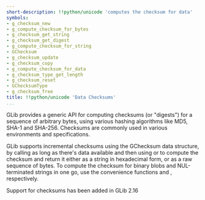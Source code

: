 ```yaml
---
short-description: !!python/unicode 'computes the checksum for data'
symbols:
- g_checksum_new
- g_compute_checksum_for_bytes
- g_checksum_get_string
- g_checksum_get_digest
- g_compute_checksum_for_string
- GChecksum
- g_checksum_update
- g_checksum_copy
- g_compute_checksum_for_data
- g_checksum_type_get_length
- g_checksum_reset
- GChecksumType
- g_checksum_free
title: !!python/unicode 'Data Checksums'
...
```


GLib provides a generic API for computing checksums (or "digests")
for a sequence of arbitrary bytes, using various hashing algorithms
like MD5, SHA-1 and SHA-256. Checksums are commonly used in various
environments and specifications.

GLib supports incremental checksums using the GChecksum data
structure, by calling [](g_checksum_update) as long as there's data
available and then using [](g_checksum_get_string) or
[](g_checksum_get_digest) to compute the checksum and return it either
as a string in hexadecimal form, or as a raw sequence of bytes. To
compute the checksum for binary blobs and NUL-terminated strings in
one go, use the convenience functions [](g_compute_checksum_for_data)
and [](g_compute_checksum_for_string), respectively.

Support for checksums has been added in GLib 2.16
